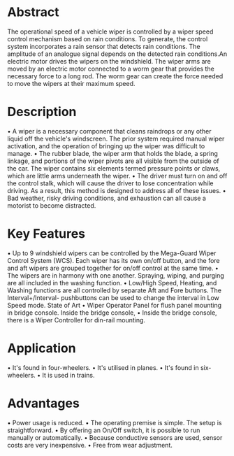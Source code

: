 # Abstract
The operational speed of a vehicle wiper is controlled by a wiper speed control mechanism based on rain conditions. To generate, the control system incorporates a rain sensor that detects rain conditions. The amplitude of an analogue signal depends on the detected rain conditions.An electric motor drives the wipers on the windshield. The wiper arms are moved by an electric motor connected to a worm gear that provides the necessary force to a long rod. The worm gear can create the force needed to move the wipers at their maximum speed.
# Description
•	A wiper is a necessary component that cleans raindrops or any other liquid off the vehicle's windscreen. The prior system required manual wiper activation, and the operation of bringing up the wiper was difficult to manage.
•	The rubber blade, the wiper arm that holds the blade, a spring linkage, and portions of the wiper pivots are all visible from the outside of the car. The wiper contains six elements termed pressure points or claws, which are little arms underneath the wiper.
•	The driver must turn on and off the control stalk, which will cause the driver to lose concentration while driving. As a result, this method is designed to address all of these issues.
•	Bad weather, risky driving conditions, and exhaustion can all cause a motorist to become distracted.
# Key Features
•	Up to 9 windshield wipers can be controlled by the Mega-Guard Wiper Control System (WCS). Each wiper has its own on/off button, and the fore and aft wipers are grouped together for on/off control at the same time.
•	The wipers are in harmony with one another. Spraying, wiping, and purging are all included in the washing function.
•	Low/High Speed, Heating, and Washing functions are all controlled by separate Aft and Fore buttons. The Interval+/Interval- pushbuttons can be used to change the interval in Low Speed mode.
State of Art
•	Wiper Operator Panel for flush panel mounting in bridge console. Inside the bridge console, 
•	Inside the bridge console, there is a Wiper Controller for din-rail mounting.

# Application
•	It's found in four-wheelers.
•	It's utilised in planes.
•	It's found in six-wheelers.
•	It is used in trains.
# Advantages
•	Power usage is reduced.
•	The operating premise is simple. The setup is straightforward.
•	By offering an On/Off switch, it is possible to run manually or automatically.
•	Because conductive sensors are used, sensor costs are very inexpensive.
•	Free from wear adjustment.

